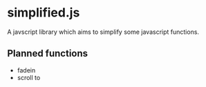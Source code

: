 # simplified.js
A javscript library which aims to simplify some javascript functions.

## Planned functions
+ fadein
+ scroll to

